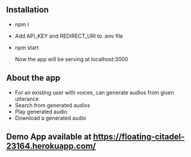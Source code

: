 ## Installation

- npm i
- Add API_KEY and REDIRECT_URI to .env file
- npm start

  Now the app will be serving at localhost:3000

## About the app

- For an existing user with voices, can generate audios from given utterance
- Search from generated audios
- Play generated audio
- Download a generated audio

## Demo App available at https://floating-citadel-23164.herokuapp.com/
